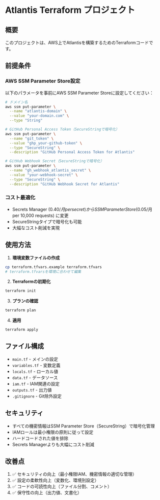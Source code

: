 # Atlantis Terraform プロジェクト

## 概要
このプロジェクトは、AWS上でAtlantisを構築するためのTerraformコードです。

## 前提条件

### AWS SSM Parameter Store設定
以下のパラメータを事前にAWS SSM Parameter Storeに設定してください：

```bash
# ドメイン名
aws ssm put-parameter \
  --name "atlantis-domain" \
  --value "your-domain.com" \
  --type "String"

# GitHub Personal Access Token（SecureStringで暗号化）
aws ssm put-parameter \
  --name "git_token" \
  --value "ghp_your-github-token" \
  --type "SecureString" \
  --description "GitHub Personal Access Token for Atlantis"

# GitHub Webhook Secret（SecureStringで暗号化）
aws ssm put-parameter \
  --name "gh_webhook_atlantis_secret" \
  --value "your-webhook-secret" \
  --type "SecureString" \
  --description "GitHub Webhook Secret for Atlantis"
```

### コスト最適化
- Secrets Manager ($0.40/月 per secret) から SSM Parameter Store ($0.05/月 per 10,000 requests) に変更
- SecureStringタイプで暗号化も可能
- 大幅なコスト削減を実現

## 使用方法

1. **環境変数ファイルの作成**
```bash
cp terraform.tfvars.example terraform.tfvars
# terraform.tfvarsを環境に合わせて編集
```

2. **Terraformの初期化**
```bash
terraform init
```

3. **プランの確認**
```bash
terraform plan
```

4. **適用**
```bash
terraform apply
```

## ファイル構成

- `main.tf` - メインの設定
- `variables.tf` - 変数定義
- `locals.tf` - ローカル値
- `data.tf` - データソース
- `iam.tf` - IAM関連の設定
- `outputs.tf` - 出力値
- `.gitignore` - Git除外設定

## セキュリティ

- すべての機密情報はSSM Parameter Store（SecureString）で暗号化管理
- IAMロールは最小権限の原則に従って設定
- ハードコードされた値を排除
- Secrets Managerよりも大幅にコスト削減

## 改善点

1. ✅ セキュリティの向上（最小権限IAM、機密情報の適切な管理）
2. ✅ 設定の柔軟性向上（変数化、環境別設定）
3. ✅ コードの可読性向上（ファイル分割、コメント）
4. ✅ 保守性の向上（出力値、文書化）
